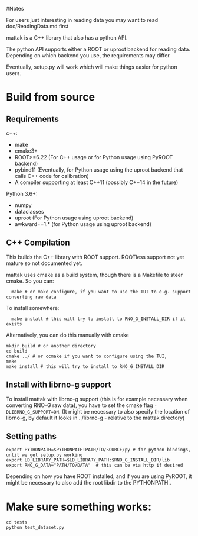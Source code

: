 #Notes

For users just interesting in reading data you may want to read doc/ReadingData.md first

mattak is a C++ library that also has a python API.

The python API supports either a ROOT or uproot backend for reading data. Depending on which backend you use, the requirements may differ.

Eventually, setup.py will work which will make things easier for python users.

# Build from source



## Requirements

c++:
 - make
 - cmake3+
 - ROOT>=6.22 (For C++ usage or for Python usage using PyROOT backend)
 - pybind11 (Eventually, for Python usage using the uproot backend that calls C++ code for calibration)
 - A compiler supporting at least C++11  (possibly C++14 in the future)

Python 3.6+:
 - numpy
 - dataclasses
 - uproot  (For Python usage using uproot backend)
 - awkward==1.\* (for Python usage using uproot backend)


## C++ Compilation

This builds the C++ library with ROOT support. ROOTless support not yet mature so not documented yet.

mattak uses cmake as a build system, though there is a Makefile to steer cmake.
So you can:
```
  make # or make configure, if you want to use the TUI to e.g. support converting raw data
```
To install somewhere:
```
  make install # this will try to install to RNO_G_INSTALL_DIR if it exists
```

Alternatively, you can do this manually with cmake

```
mkdir build # or another directory
cd build
cmake ../ # or ccmake if you want to configure using the TUI,
make
make install # this will try to install to RNO_G_INSTALL_DIR

```

## Install with librno-g support
To install mattak with librno-g support (this is for example necessary when converting RNO-G raw data), you have to set the cmake flag `-DLIBRNO_G_SUPPORT=ON`. (It might be necessary to also specify the location of librno-g, by default it looks in ../librno-g - relative to the mattak directory)

## Setting paths


```
export PYTHONPATH=$PYTHONPATH:PATH/TO/SOURCE/py # for python bindings, until we get setup.py working
export LD_LIBRARY_PATH=$LD_LIBRARY_PATH:$RNO_G_INSTALL_DIR/lib
export RNO_G_DATA="PATH/TO/DATA"  # this can be via http if desired
```

Depending on how you have ROOT installed, and if you are using PyROOT, it might be necessary to also add the root libdir to the PYTHONPATH..

# Make sure something works:
```
cd tests
python test_dataset.py
```

